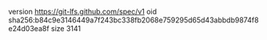 version https://git-lfs.github.com/spec/v1
oid sha256:b84c9e3146449a7f243bc338fb2068e759295d65d43abbdb9874f8e24d03ea8f
size 3141
